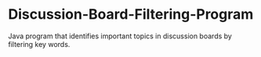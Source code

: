 # Discussion-Board-Filtering-Program
Java program that identifies important topics in discussion boards by filtering key words.
